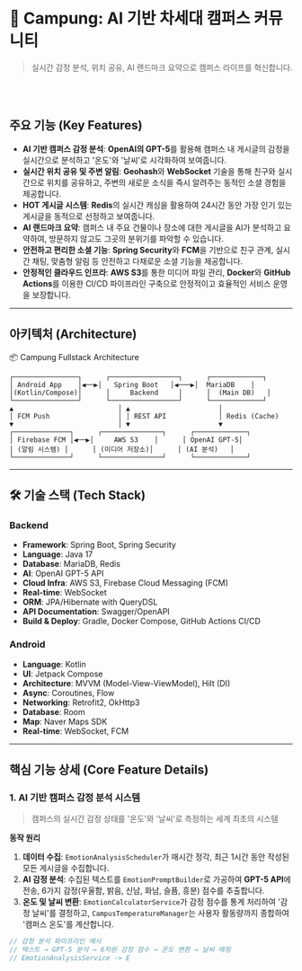 # 🏫 Campung: AI 기반 차세대 캠퍼스 커뮤니티

> 실시간 감정 분석, 위치 공유, AI 랜드마크 요약으로 캠퍼스 라이프를 혁신합니다.

<br/>

<br/>

## 주요 기능 (Key Features)

* **AI 기반 캠퍼스 감정 분석**: **OpenAI의 GPT-5**를 활용해 캠퍼스 내 게시글의 감정을 실시간으로 분석하고 '온도'와 '날씨'로 시각화하여 보여줍니다.
* **실시간 위치 공유 및 주변 알림**: **Geohash**와 **WebSocket** 기술을 통해 친구와 실시간으로 위치를 공유하고, 주변의 새로운 소식을 즉시 알려주는 동적인 소셜 경험을 제공합니다.
* **HOT 게시글 시스템**: **Redis**의 실시간 캐싱을 활용하여 24시간 동안 가장 인기 있는 게시글을 동적으로 선정하고 보여줍니다.
* **AI 랜드마크 요약**: 캠퍼스 내 주요 건물이나 장소에 대한 게시글을 AI가 분석하고 요약하여, 방문하지 않고도 그곳의 분위기를 파악할 수 있습니다.
* **안전하고 편리한 소셜 기능**: **Spring Security**와 **FCM**을 기반으로 친구 관계, 실시간 채팅, 맞춤형 알림 등 안전하고 다채로운 소셜 기능을 제공합니다.
* **안정적인 클라우드 인프라**: **AWS S3**를 통한 미디어 파일 관리, **Docker**와 **GitHub Actions**를 이용한 CI/CD 파이프라인 구축으로 안정적이고 효율적인 서비스 운영을 보장합니다.

---

## 아키텍처 (Architecture)

📦 Campung Fullstack Architecture
```
┌────────────────┐      ┌─────────────────┐      ┌─────────────┐
│ Android App    │◀──▶│   Spring Boot   │◀───▶│  MariaDB    │
│(Kotlin/Compose)│      │     Backend     │      │  (Main DB)   │
└────────────────┘      └─────────────────┘      └─────────────┘
▲                          │ ▲                      │
│ FCM Push                 │ │ REST API             │ Redis (Cache)
▼                          │ ▼                      ▼
┌──────────────┐      ┌───────────────┐      ┌─────────────┐
│ Firebase FCM │◀──▶│     AWS S3    │      │ OpenAI GPT-5│
│ (알림 시스템) │      │ (미디어 저장소)│      │ (AI 분석)   │
└──────────────┘      └───────────────┘      └─────────────┘
```
---

## 🛠️ 기술 스택 (Tech Stack)

### **Backend**

* **Framework**: Spring Boot, Spring Security
* **Language**: Java 17
* **Database**: MariaDB, Redis
* **AI**: OpenAI GPT-5 API
* **Cloud Infra**: AWS S3, Firebase Cloud Messaging (FCM)
* **Real-time**: WebSocket
* **ORM**: JPA/Hibernate with QueryDSL
* **API Documentation**: Swagger/OpenAPI
* **Build & Deploy**: Gradle, Docker Compose, GitHub Actions CI/CD

### **Android**

* **Language**: Kotlin
* **UI**: Jetpack Compose
* **Architecture**: MVVM (Model-View-ViewModel), Hilt (DI)
* **Async**: Coroutines, Flow
* **Networking**: Retrofit2, OkHttp3
* **Database**: Room
* **Map**: Naver Maps SDK
* **Real-time**: WebSocket, FCM

---

## 핵심 기능 상세 (Core Feature Details)

### **1. AI 기반 캠퍼스 감정 분석 시스템**

> 캠퍼스의 실시간 감정 상태를 '온도'와 '날씨'로 측정하는 세계 최초의 시스템

**동작 원리**
1.  **데이터 수집**: `EmotionAnalysisScheduler`가 매시간 정각, 최근 1시간 동안 작성된 모든 게시글을 수집합니다.
2.  **AI 감정 분석**: 수집된 텍스트를 `EmotionPromptBuilder`로 가공하여 **GPT-5 API**에 전송, 6가지 감정(우울함, 밝음, 신남, 화남, 슬픔, 흥분) 점수를 추출합니다.
3.  **온도 및 날씨 변환**: `EmotionCalculatorService`가 감정 점수를 통계 처리하여 '감정 날씨'를 결정하고, `CampusTemperatureManager`는 사용자 활동량까지 종합하여 '캠퍼스 온도'를 계산합니다.

```java
// 감정 분석 파이프라인 예시
// 텍스트 → GPT-5 분석 → 6차원 감정 점수 → 온도 변환 → 날씨 매핑
// EmotionAnalysisService -> E

